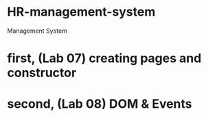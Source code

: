 # HR-management-system
Management System

# first, (Lab 07) creating pages and constructor
# second, (Lab 08) DOM & Events